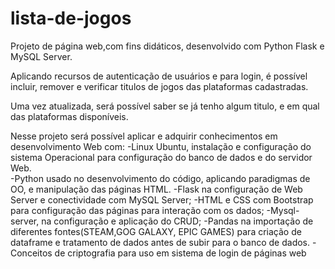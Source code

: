 # lista-de-jogos
 Projeto de página web,com fins didáticos, desenvolvido com Python Flask e MySQL Server.

 Aplicando recursos de autenticação de usuários e para login, é possível incluir, remover e verificar titulos de jogos das plataformas cadastradas.

 Uma vez atualizada, será possível saber se já tenho algum titulo, e em qual das plataformas disponíveis.

 Nesse projeto será possível aplicar e adquirir conhecimentos em desenvolvimento Web com:
 -Linux Ubuntu, instalação e configuração do sistema Operacional para configuração do banco de dados e do servidor Web.  
 -Python usado no desenvolvimento do código, aplicando paradigmas de OO, e manipulação das páginas HTML. 
 -Flask na configuração de Web Server e conectividade com MySQL Server; 
 -HTML e CSS com Bootstrap para configuração das páginas para interação com os dados;
 -Mysql-server, na configuração e aplicação do CRUD;
 -Pandas na importação de diferentes fontes(STEAM,GOG GALAXY, EPIC GAMES) para criação de dataframe e tratamento de dados antes de subir para o banco de dados.
 -Conceitos de criptografia para uso em sistema de login de páginas web
